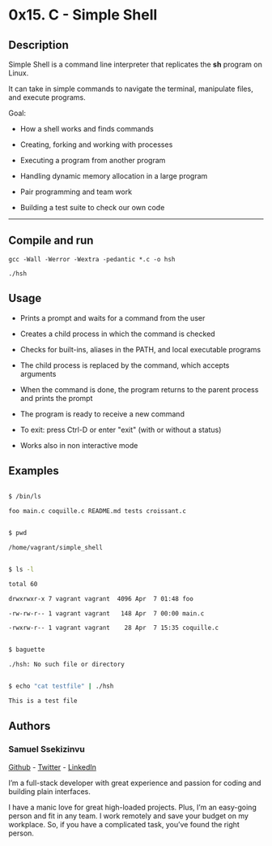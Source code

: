 # 0x15. C - Simple Shell



## Description

Simple Shell is a command line interpreter that replicates the **sh** program on Linux.

It can take in simple commands to navigate the terminal, manipulate files, and execute programs.



Goal:

* How a shell works and finds commands

* Creating, forking and working with processes

* Executing a program from another program

* Handling dynamic memory allocation in a large program

* Pair programming and team work

* Building a test suite to check our own code



---



## Compile and run

```gcc -Wall -Werror -Wextra -pedantic *.c -o hsh```



```./hsh```



## Usage

* Prints a prompt and waits for a command from the user

* Creates a child process in which the command is checked

* Checks for built-ins, aliases in the PATH, and local executable programs

* The child process is replaced by the command, which accepts arguments

* When the command is done, the program returns to the parent process and prints the prompt

* The program is ready to receive a new command

* To exit: press Ctrl-D or enter "exit" (with or without a status)

* Works also in non interactive mode



## Examples

```bash

$ /bin/ls

foo main.c coquille.c README.md tests croissant.c

```

```bash

$ pwd

/home/vagrant/simple_shell

```

```bash

$ ls -l

total 60

drwxrwxr-x 7 vagrant vagrant  4096 Apr  7 01:48 foo

-rw-rw-r-- 1 vagrant vagrant   148 Apr  7 00:00 main.c

-rwxrw-r-- 1 vagrant vagrant    28 Apr  7 15:35 coquille.c

```

```bash

$ baguette

./hsh: No such file or directory

```

```bash

$ echo "cat testfile" | ./hsh

This is a test file

```
## Authors



### Samuel Ssekizinvu



[Github](https://github.com/samuelkchris) - [Twitter](https://twitter.com/samuelkchris) - [LinkedIn](https://www.linkedin.com/in/samuel-ssekizinvu-19a6a3120/)



I’m a full-stack developer with great experience and passion for coding and building plain interfaces.

I have a manic love for great high-loaded projects. Plus, I’m an easy-going person and fit in any team. I work remotely and save your budget on my workplace. So, if you have a complicated task, you’ve found the right person.
